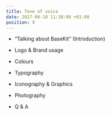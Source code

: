 ```yaml
---
title: Tone of voice
date: 2017-04-10 11:38:00 +01:00
position: 9
---
```


* “Talking about BaseKit” (Introduction)

* Logo & Brand usage

* Colours

* Typography

* Iconography & Graphics

* Photography

* Q & A